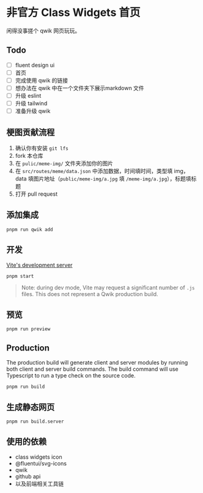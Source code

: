 # 非官方 Class Widgets 首页

闲得没事搓个 qwik 网页玩玩。

## Todo

- [ ] fluent design ui
- [ ] 首页
- [ ] 完成使用 qwik 的链接
- [ ] 想办法在 qwik 中在一个文件夹下展示markdown 文件
- [ ] 升级 eslint
- [ ] 升级 tailwind
- [ ] 准备升级 qwik

## 梗图贡献流程

1. 确认你有安装 `git lfs`
2. fork 本仓库
3. 在 `pulic/meme-img/` 文件夹添加你的图片
4. 在 `src/routes/meme/data.json` 中添加数据，时间填时间，类型填 img，data 填图片地址（`public/meme-img/a.jpg` 填 `/meme-img/a.jpg`），标题填标题
5. 打开 pull request

## 添加集成

```shell
pnpm run qwik add
```

## 开发

[Vite's development server](https://vitejs.dev/)

```shell
pnpm start
```

> Note: during dev mode, Vite may request a significant number of `.js` files. This does not represent a Qwik production build.

## 预览

```shell
pnpm run preview
```

## Production

The production build will generate client and server modules by running both client and server build commands. The build command will use Typescript to run a type check on the source code.

```shell
pnpm run build
```

## 生成静态网页

```shell
pnpm run build.server
```

## 使用的依赖

- class widgets icon
- @fluentui/svg-icons
- qwik
- github api
- 以及前端相关工具链
